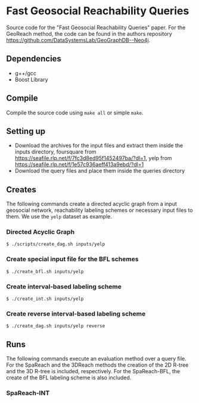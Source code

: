 # Fast Geosocial Reachability Queries

Source code for the "Fast Geosocial Reachability Queries" paper. For the GeoReach method, the code can be found in the authors repository https://github.com/DataSystemsLab/GeoGraphDB--Neo4j.

## Dependencies
- g++/gcc
- Boost Library 

## Compile
Compile the source code using ```make all``` or simple ```make```. 

## Setting up
- Download the archives for the input files and extract them inside the inputs directory, foursquare from https://seafile.rlp.net/f/7fc3d8ed95f1452497ba/?dl=1, yelp from https://seafile.rlp.net/f/1e57c936aeff413a9ebd/?dl=1
- Download the query files and place them inside the queries directory


## Creates
The following commands create a directed acyclic graph from a input geosocial network, reachability labeling schemes or necessary input files to them. We use the ```yelp``` dataset as example.

### Directed Acyclic Graph
```
$ ./scripts/create_dag.sh inputs/yelp
```

### Create special input file for the BFL schemes
```
$ ./create_bfl.sh inputs/yelp
```

### Create interval-based labeling scheme
```
$ ./create_int.sh inputs/yelp
```

### Create reverse interval-based labeling scheme 
```
$ ./create_dag.sh inputs/yelp reverse
```


## Runs
The following commands execute an evaluation method over a query file. For the SpaReach and the 3DReach methods the creation of the 2D R-tree and the 3D R-tree is included, respectively. For the SpaReach-BFL, the create of the BFL labeling scheme is also included.  

### SpaReach-INT

